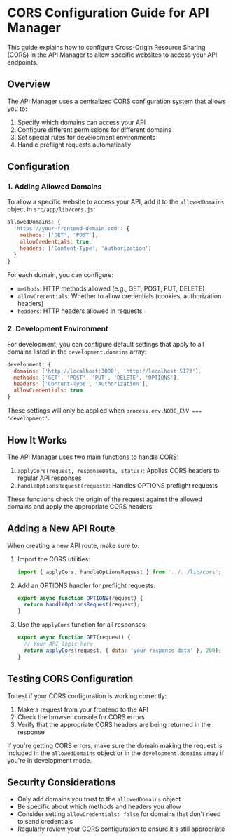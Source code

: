 # CORS Configuration Guide for API Manager

This guide explains how to configure Cross-Origin Resource Sharing (CORS) in the API Manager to allow specific websites to access your API endpoints.

## Overview

The API Manager uses a centralized CORS configuration system that allows you to:

1. Specify which domains can access your API
2. Configure different permissions for different domains
3. Set special rules for development environments
4. Handle preflight requests automatically

## Configuration

### 1. Adding Allowed Domains

To allow a specific website to access your API, add it to the `allowedDomains` object in `src/app/lib/cors.js`:

```javascript
allowedDomains: {
  'https://your-frontend-domain.com': {
    methods: ['GET', 'POST'],
    allowCredentials: true,
    headers: ['Content-Type', 'Authorization']
  }
}
```

For each domain, you can configure:
- `methods`: HTTP methods allowed (e.g., GET, POST, PUT, DELETE)
- `allowCredentials`: Whether to allow credentials (cookies, authorization headers)
- `headers`: HTTP headers allowed in requests

### 2. Development Environment

For development, you can configure default settings that apply to all domains listed in the `development.domains` array:

```javascript
development: {
  domains: ['http://localhost:3000', 'http://localhost:5173'],
  methods: ['GET', 'POST', 'PUT', 'DELETE', 'OPTIONS'],
  headers: ['Content-Type', 'Authorization'],
  allowCredentials: true
}
```

These settings will only be applied when `process.env.NODE_ENV === 'development'`.

## How It Works

The API Manager uses two main functions to handle CORS:

1. `applyCors(request, responseData, status)`: Applies CORS headers to regular API responses
2. `handleOptionsRequest(request)`: Handles OPTIONS preflight requests

These functions check the origin of the request against the allowed domains and apply the appropriate CORS headers.

## Adding a New API Route

When creating a new API route, make sure to:

1. Import the CORS utilities:
   ```javascript
   import { applyCors, handleOptionsRequest } from '../../lib/cors';
   ```

2. Add an OPTIONS handler for preflight requests:
   ```javascript
   export async function OPTIONS(request) {
     return handleOptionsRequest(request);
   }
   ```

3. Use the `applyCors` function for all responses:
   ```javascript
   export async function GET(request) {
     // Your API logic here
     return applyCors(request, { data: 'your response data' }, 200);
   }
   ```

## Testing CORS Configuration

To test if your CORS configuration is working correctly:

1. Make a request from your frontend to the API
2. Check the browser console for CORS errors
3. Verify that the appropriate CORS headers are being returned in the response

If you're getting CORS errors, make sure the domain making the request is included in the `allowedDomains` object or in the `development.domains` array if you're in development mode.

## Security Considerations

- Only add domains you trust to the `allowedDomains` object
- Be specific about which methods and headers you allow
- Consider setting `allowCredentials: false` for domains that don't need to send credentials
- Regularly review your CORS configuration to ensure it's still appropriate